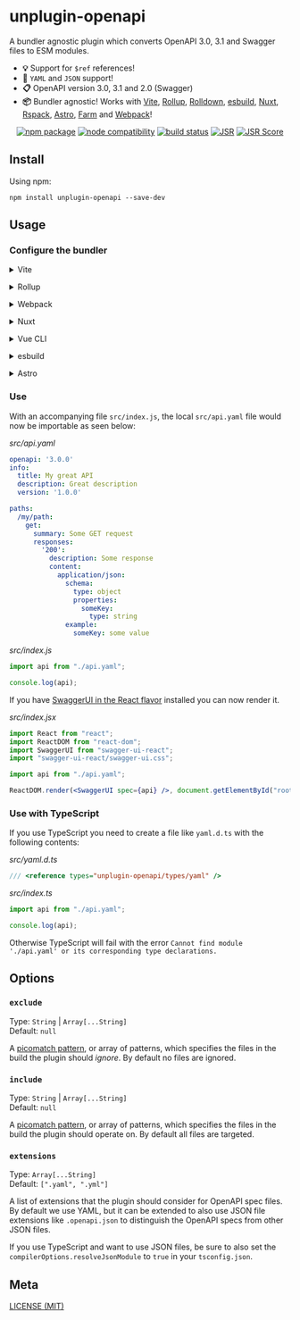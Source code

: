 # unplugin-openapi

A bundler agnostic plugin which converts OpenAPI 3.0, 3.1 and Swagger files to ESM modules.

- **💡** Support for `$ref` references!
- **🤖** `YAML` and `JSON` support!
- **📋** OpenAPI version 3.0, 3.1 and 2.0 (Swagger)
- **📦** Bundler agnostic! Works with [Vite](https://vitejs.dev/), [Rollup](https://rollupjs.org/), [Rolldown](https://rolldown.rs/), [esbuild](https://esbuild.github.io/), [Nuxt](https://nuxt.com/), [Rspack](https://rspack.dev/), [Astro](https://astro.build/), [Farm](https://www.farmfe.org/) and [Webpack](https://webpack.js.org/)!

<p align="center">
  <a href="https://npmjs.com/package/unplugin-openapi"><img src="https://img.shields.io/npm/v/unplugin-openapi.svg" alt="npm package"></a>
  <a href="https://nodejs.org/en/about/releases/"><img src="https://img.shields.io/node/v/unplugin-openapi.svg" alt="node compatibility"></a>
  <a href="https://github.com/zauni/unplugin-openapi/actions/workflows/ci.yml"><img src="https://github.com/zauni/unplugin-openapi/actions/workflows/ci.yml/badge.svg?branch=main" alt="build status"></a>
  <a href="https://jsr.io/@zauni/unplugin-openapi"><img src="https://jsr.io/badges/@zauni/unplugin-openapi" alt="JSR"></a>
  <a href="https://jsr.io/@zauni/unplugin-openapi"><img src="https://jsr.io/badges/@zauni/unplugin-openapi/score" alt="JSR Score"></a>
</p>

## Install

Using npm:

```console
npm install unplugin-openapi --save-dev
```

## Usage

### Configure the bundler

<details>
<summary>Vite</summary><br>

```ts
// vite.config.ts
import openapi from 'unplugin-openapi/vite'

export default defineConfig({
  plugins: [
    openapi(),
  ],
})
```

<br></details>

<details>
<summary>Rollup</summary><br>

```ts
// rollup.config.js
import openapi from 'unplugin-openapi/rollup'

export default {
  plugins: [
    openapi(),
  ],
}
```

<br></details>

<details>
<summary>Webpack</summary><br>

```ts
// webpack.config.js
module.exports = {
  /* ... */
  plugins: [
    require('unplugin-openapi/webpack')()
  ]
}
```

<br></details>

<details>
<summary>Nuxt</summary><br>

```ts
// nuxt.config.js
export default defineNuxtConfig({
  modules: [
    ['unplugin-openapi/nuxt'],
  ],
})
```

> This module works for both Nuxt 2 and [Nuxt Vite](https://github.com/nuxt/vite)

<br></details>

<details>
<summary>Vue CLI</summary><br>

```ts
// vue.config.js
module.exports = {
  configureWebpack: {
    plugins: [
      require('unplugin-openapi/webpack')(),
    ],
  },
}
```

<br></details>

<details>
<summary>esbuild</summary><br>

```ts
// esbuild.config.js
import { build } from 'esbuild'
import openapi from 'unplugin-openapi/esbuild'

build({
  plugins: [openapi()],
})
```

<br></details>

<details>
<summary>Astro</summary><br>

```ts
// astro.config.mjs
import { defineConfig } from 'astro/config';
import openapi from 'unplugin-openapi/astro'

export default defineConfig({
  integrations: [
    openapi(),
  ],
})
```

<br></details>

### Use

With an accompanying file `src/index.js`, the local `src/api.yaml` file would
now be importable as seen below:

_src/api.yaml_

```yaml
openapi: '3.0.0'
info:
  title: My great API
  description: Great description
  version: '1.0.0'

paths:
  /my/path:
    get:
      summary: Some GET request
      responses:
        '200':
          description: Some response
          content:
            application/json:
              schema:
                type: object
                properties:
                  someKey:
                    type: string
              example:
                someKey: some value
```

_src/index.js_

```js
import api from "./api.yaml";

console.log(api);
```

If you have
[SwaggerUI in the React flavor](https://www.npmjs.com/package/swagger-ui-react)
installed you can now render it.

_src/index.jsx_

```jsx
import React from "react";
import ReactDOM from "react-dom";
import SwaggerUI from "swagger-ui-react";
import "swagger-ui-react/swagger-ui.css";

import api from "./api.yaml";

ReactDOM.render(<SwaggerUI spec={api} />, document.getElementById("root"));
```

### Use with TypeScript

If you use TypeScript you need to create a file like `yaml.d.ts` with the
following contents:

_src/yaml.d.ts_

```ts
/// <reference types="unplugin-openapi/types/yaml" />
```

_src/index.ts_

```ts
import api from "./api.yaml";

console.log(api);
```

Otherwise TypeScript will fail with the error
`Cannot find module './api.yaml' or its corresponding type declarations.`

## Options

### `exclude`

Type: `String` | `Array[...String]`<br>
Default: `null`

A [picomatch pattern](https://github.com/micromatch/picomatch), or array of patterns, which specifies the files in the build the plugin should _ignore_. By default no files are ignored.

### `include`

Type: `String` | `Array[...String]`<br>
Default: `null`

A [picomatch pattern](https://github.com/micromatch/picomatch), or array of patterns, which specifies the files in the build the plugin should operate on. By default all files are targeted.

### `extensions`

Type: `Array[...String]`<br>
Default: `[".yaml", ".yml"]`

A list of extensions that the plugin should consider for OpenAPI spec files. By default we use YAML, but it can be extended to also use JSON file extensions like `.openapi.json` to distinguish the OpenAPI specs from other JSON files.

If you use TypeScript and want to use JSON files, be sure to also set the `compilerOptions.resolveJsonModule` to `true` in your `tsconfig.json`.

## Meta

[LICENSE (MIT)](/LICENSE)
